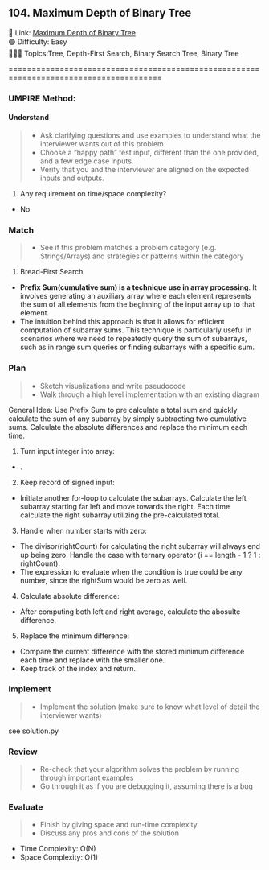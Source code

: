 ## 104. Maximum Depth of Binary Tree

📎 Link: [Maximum Depth of Binary Tree](https://leetcode.com/problems/maximum-depth-of-binary-tree/description/)<br>
🟢 Difficulty: Easy<br>
👩🏻‍💻 Topics:Tree, Depth-First Search, Binary Search Tree, Binary Tree<br>

=======================================================================================<br>

### UMPIRE Method:

#### Understand

> - Ask clarifying questions and use examples to understand what the interviewer wants out of this problem.
> - Choose a “happy path” test input, different than the one provided, and a few edge case inputs.
> - Verify that you and the interviewer are aligned on the expected inputs and outputs.

1. Any requirement on time/space complexity?

- No

### Match

> - See if this problem matches a problem category (e.g. Strings/Arrays) and strategies or patterns within the category

1.  Bread-First Search <br>

- **Prefix Sum(cumulative sum) is a technique use in array processing**. It involves generating an auxiliary array where each element represents the sum of all elements from the beginning of the input array up to that element.
- The intuition behind this approach is that it allows for efficient computation of subarray sums. This technique is particularly useful in scenarios where we need to repeatedly query the sum of subarrays, such as in range sum queries or finding subarrays with a specific sum.

### Plan

> - Sketch visualizations and write pseudocode
> - Walk through a high level implementation with an existing diagram

General Idea: Use Prefix Sum to pre calculate a total sum and quickly calculate the sum of any subarray by simply subtracting two cumulative sums. Calculate the absolute differences and replace the minimum each time.

1. Turn input integer into array:

- .

2. Keep record of signed input:

- Initiate another for-loop to calculate the subarrays. Calculate the left subarray starting far left and move towards the right. Each time calculate the right subarray utilizing the pre-calculated total.

3. Handle when number starts with zero:

- The divisor(rightCount) for calculating the right subarray will always end up being zero. Handle the case with ternary operator (i == length - 1 ? 1 : rightCount).
- The expression to evaluate when the condition is true could be any number, since the rightSum would be zero as well.

4. Calculate absolute difference:

- After computing both left and right average, calculate the abosulte difference.

5. Replace the minimum difference:

- Compare the current difference with the stored minimum difference each time and replace with the smaller one.
- Keep track of the index and return.

### Implement

> - Implement the solution (make sure to know what level of detail the interviewer wants)

see solution.py

### Review

> - Re-check that your algorithm solves the problem by running through important examples
> - Go through it as if you are debugging it, assuming there is a bug

### Evaluate

> - Finish by giving space and run-time complexity
> - Discuss any pros and cons of the solution

- Time Complexity: O(N)
- Space Complexity: O(1)
